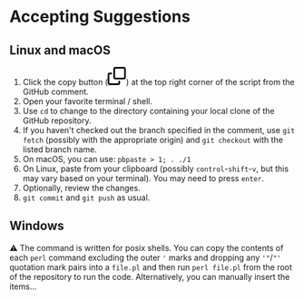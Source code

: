 # Accepting Suggestions

## Linux and macOS

1. Click the copy button (![copy icon](https://raw.githubusercontent.com/primer/octicons/0d9000c50255bac736eb0fbbc1ffee839130a708/icons/copy-16.svg)) at the top right corner of the script from the GitHub comment.
1. Open your favorite terminal / shell.
1. Use `cd` to change to the directory containing your local clone of the GitHub repository.
1. If you haven't checked out the branch specified in the comment, use `git fetch` (possibly with the appropriate origin) and `git checkout` with the listed branch name.
1. On macOS, you can use: `pbpaste > 1; . ./1`
1. On Linux, paste from your clipboard (possibly `control`-`shift`-`v`, but this may vary based on your terminal). You may need to press `enter`.
1. Optionally, review the changes.
1. `git commit` and `git push` as usual.

## Windows

<!-- From
https://github.com/microsoft/terminal/blame/866d22e3a140ef252e2d777c4bbf0c6d4861a3d4/.github/actions/spelling/advice.md#L7-L9
-->
⚠️ The command is written for posix shells. You can copy the contents of each `perl` command excluding the outer `'` marks and dropping any `'"`/`"'` quotation mark pairs into a `file.pl` and then run `perl file.pl` from the root of the repository to run the code. Alternatively, you can manually insert the items...

